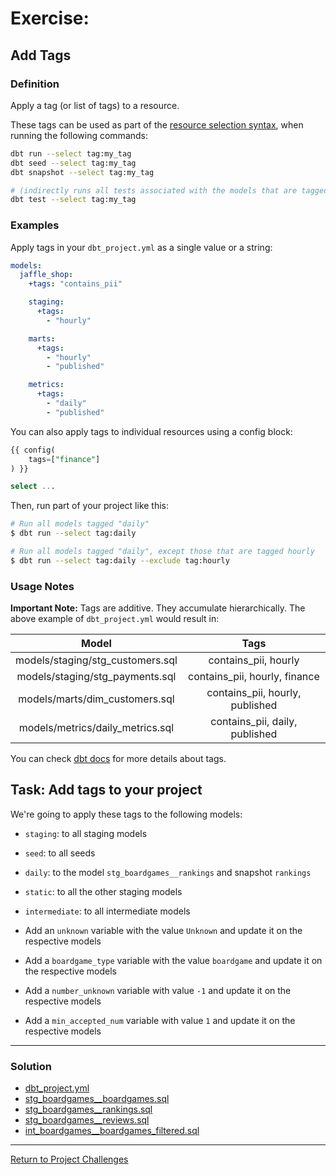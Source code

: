 # Exercise:

## Add Tags

### Definition
Apply a tag (or list of tags) to a resource.

These tags can be used as part of the [resource selection syntax](https://docs.getdbt.com/reference/node-selection/syntax), when running the following commands:
```bash
dbt run --select tag:my_tag
dbt seed --select tag:my_tag
dbt snapshot --select tag:my_tag

# (indirectly runs all tests associated with the models that are tagged)
dbt test --select tag:my_tag
```

### Examples

Apply tags in your `dbt_project.yml` as a single value or a string:

```yaml
models:
  jaffle_shop:
    +tags: "contains_pii"

    staging:
      +tags:
        - "hourly"

    marts:
      +tags:
        - "hourly"
        - "published"

    metrics:
      +tags:
        - "daily"
        - "published"
```

You can also apply tags to individual resources using a config block:
```sql
{{ config(
    tags=["finance"]
) }}

select ...
```

Then, run part of your project like this:

```bash
# Run all models tagged "daily"
$ dbt run --select tag:daily

# Run all models tagged "daily", except those that are tagged hourly
$ dbt run --select tag:daily --exclude tag:hourly
```


### Usage Notes

**Important Note:** Tags are additive. They accumulate hierarchically.
The above example of `dbt_project.yml` would result in:

|               Model              |               Tags              |
|:--------------------------------:|:-------------------------------:|
| models/staging/stg_customers.sql | contains_pii, hourly            |
| models/staging/stg_payments.sql  | contains_pii, hourly, finance   |
| models/marts/dim_customers.sql   | contains_pii, hourly, published |
| models/metrics/daily_metrics.sql | contains_pii, daily, published  |

You can check [dbt docs](https://docs.getdbt.com/reference/resource-configs/tags) for more details about tags.


## Task: Add tags to your project
We're going to apply these tags to the following models:

- `staging`: to all staging models
- `seed`: to all seeds
- `daily`: to the model `stg_boardgames__rankings` and snapshot `rankings`
- `static`: to all the other staging models
- `intermediate`: to all intermediate models

- Add an `unknown` variable with the value `Unknown` and update it on the respective models
- Add a `boardgame_type` variable with the value `boardgame` and update it on the respective models
- Add a `number_unknown` variable with value `-1` and update it on the respective models
- Add a `min_accepted_num` variable with value `1` and update it on the respective models

---

### Solution

- [dbt_project.yml](dbt_project.yml)
- [stg_boardgames__boardgames.sql](./staging/stg_boardgames__boardgames.sql)
- [stg_boardgames__rankings.sql](./staging/stg_boardgames__rankings.sql)
- [stg_boardgames__reviews.sql](./staging/stg_boardgames__reviews.sql)
- [int_boardgames__boardgames_filtered.sql](./intermediate/int_boardgames__boardgames_filtered.sql)

---

[Return to Project Challenges](../../../README.md#9-project-challenges)